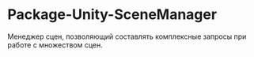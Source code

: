 # Package-Unity-SceneManager
Менеджер сцен, позволяющий составлять комплексные запросы при работе с множеством сцен. 
